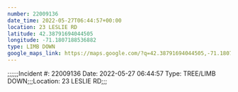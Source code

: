 ```yaml
---
number: 22009136
date_time: 2022-05-27T06:44:57+00:00
location: 23 LESLIE RD
latitude: 42.38791694044505
longitude: -71.1807188536882
type: LIMB DOWN
google_maps_link: https://maps.google.com/?q=42.38791694044505,-71.1807188536882
---
```


;;;;;;Incident #: 22009136   Date: 2022-05-27 06:44:57   Type: TREE/LIMB DOWN;;;Location: 23 LESLIE RD;;;

